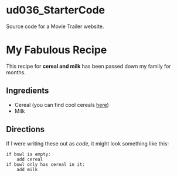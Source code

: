 # ud036_StarterCode
Source code for a Movie Trailer website.


# My Fabulous Recipe

This recipe for **cereal and milk** has been passed down my family for months.

## Ingredients

  - Cereal (you can find cool cereals [here](www.example.com/coolcereals))
  - Milk

## Directions

If I were writing these out as _code_, it might look something like this:
```
if bowl is empty:
    add cereal
if bowl only has cereal in it:
    add milk
```
